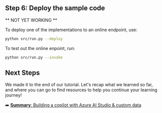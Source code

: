 
## Step 6: Deploy the sample code

** NOT YET WORKING **

To deploy one of the implementations to an online endpoint, use:
```bash
python src/run.py --deploy
```

To test out the online enpoint, run:
```bash
python src/run.py --invoke 
```

## Next Steps

We made it to the end of our tutorial. Let's recap what we learned so far, and where you can go to find resources to help you continue your learning journey!

➡️ [**Summary**: Building a copilot with Azure AI Studio & custom data](./summary.md)